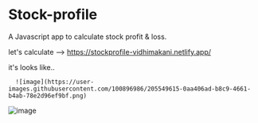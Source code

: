 # Stock-profile

A Javascript app to calculate stock profit & loss.

let's calculate --> https://stockprofile-vidhimakani.netlify.app/

it's looks like..

      ![image](https://user-images.githubusercontent.com/100896986/205549615-0aa406ad-b8c9-4661-b4ab-78e2d96ef9bf.png)

![image](https://user-images.githubusercontent.com/100896986/205549695-758d1058-87b5-4841-b38d-9f13d7ef16ff.png)


 
